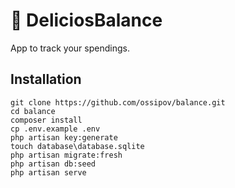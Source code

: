 # 🍰 DeliciosBalance

App to track your spendings. 

## Installation

```
git clone https://github.com/ossipov/balance.git
cd balance
composer install
cp .env.example .env
php artisan key:generate
touch database\database.sqlite
php artisan migrate:fresh
php artisan db:seed
php artisan serve 

```
